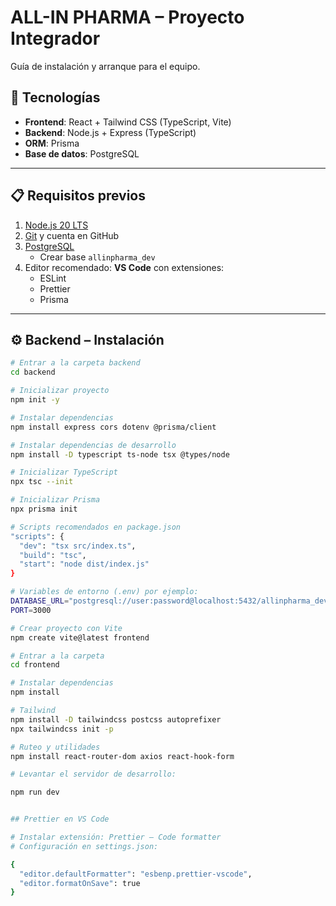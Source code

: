 # ALL-IN PHARMA – Proyecto Integrador  
Guía de instalación y arranque para el equipo.  

## 🚀 Tecnologías
- **Frontend**: React + Tailwind CSS (TypeScript, Vite)  
- **Backend**: Node.js + Express (TypeScript)  
- **ORM**: Prisma  
- **Base de datos**: PostgreSQL  

---

## 📋 Requisitos previos
1. [Node.js 20 LTS](https://nodejs.org/)  
2. [Git](https://git-scm.com/) y cuenta en GitHub  
3. [PostgreSQL](https://www.postgresql.org/download/)  
   - Crear base `allinpharma_dev`  
4. Editor recomendado: **VS Code** con extensiones:  
   - ESLint  
   - Prettier  
   - Prisma  

---

## ⚙️ Backend – Instalación
```bash
# Entrar a la carpeta backend
cd backend

# Inicializar proyecto
npm init -y

# Instalar dependencias
npm install express cors dotenv @prisma/client

# Instalar dependencias de desarrollo
npm install -D typescript ts-node tsx @types/node

# Inicializar TypeScript
npx tsc --init

# Inicializar Prisma
npx prisma init

# Scripts recomendados en package.json
"scripts": {
  "dev": "tsx src/index.ts",
  "build": "tsc",
  "start": "node dist/index.js"
}

# Variables de entorno (.env) por ejemplo:
DATABASE_URL="postgresql://user:password@localhost:5432/allinpharma_dev?schema=public"
PORT=3000

# Crear proyecto con Vite
npm create vite@latest frontend

# Entrar a la carpeta
cd frontend

# Instalar dependencias
npm install

# Tailwind
npm install -D tailwindcss postcss autoprefixer
npx tailwindcss init -p

# Ruteo y utilidades
npm install react-router-dom axios react-hook-form

# Levantar el servidor de desarrollo:

npm run dev


## Prettier en VS Code

# Instalar extensión: Prettier – Code formatter
# Configuración en settings.json:

{
  "editor.defaultFormatter": "esbenp.prettier-vscode",
  "editor.formatOnSave": true
}